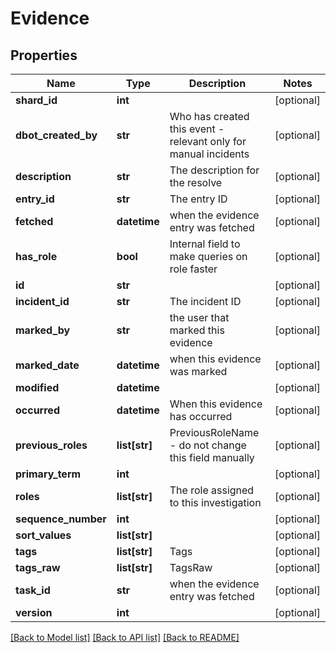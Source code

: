 # Evidence

## Properties
Name | Type | Description | Notes
------------ | ------------- | ------------- | -------------
**shard_id** | **int** |  | [optional] 
**dbot_created_by** | **str** | Who has created this event - relevant only for manual incidents | [optional] 
**description** | **str** | The description for the resolve | [optional] 
**entry_id** | **str** | The entry ID | [optional] 
**fetched** | **datetime** | when the evidence entry was fetched | [optional] 
**has_role** | **bool** | Internal field to make queries on role faster | [optional] 
**id** | **str** |  | [optional] 
**incident_id** | **str** | The incident ID | [optional] 
**marked_by** | **str** | the user that marked this evidence | [optional] 
**marked_date** | **datetime** | when this evidence was marked | [optional] 
**modified** | **datetime** |  | [optional] 
**occurred** | **datetime** | When this evidence has occurred | [optional] 
**previous_roles** | **list[str]** | PreviousRoleName - do not change this field manually | [optional] 
**primary_term** | **int** |  | [optional] 
**roles** | **list[str]** | The role assigned to this investigation | [optional] 
**sequence_number** | **int** |  | [optional] 
**sort_values** | **list[str]** |  | [optional] 
**tags** | **list[str]** | Tags | [optional] 
**tags_raw** | **list[str]** | TagsRaw | [optional] 
**task_id** | **str** | when the evidence entry was fetched | [optional] 
**version** | **int** |  | [optional] 

[[Back to Model list]](README.md#documentation-for-models) [[Back to API list]](README.md#documentation-for-api-endpoints) [[Back to README]](README.md)


